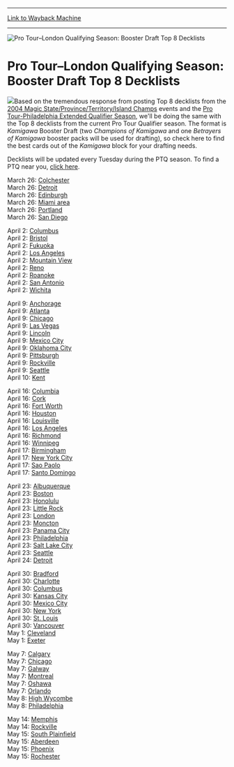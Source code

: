 
---
[Link to Wayback Machine](https://web.archive.org/web/20210619154645/https://magic.wizards.com/en/events/coverage/pro-tour%E2%80%93london-qualifying-season-booster-draft-top-8-decklists)

[_metadata_:description]:- "Based on the tremendous response from posting Top 8 decklists from the 2004 Magic State/Province/Territory/Island Champs events and the Pro Tour-Philadelphia Extended Qualifier Season, we'll be doing the same with the Top 8 decklists from the current Pro Tour Qualifier season. The format is Kamigawa Booster Draft (two Champions of Kamigawa and one Betrayers of Kamigawa booster"
[_metadata_:generator]:- "Drupal 7 (http://drupal.org)"
[_metadata_:node]:- "579106"
[_metadata_:source]:- "div-block-system-main"
[_metadata_:title]:- "Pro Tour–London Qualifying Season: Booster Draft Top 8 Decklists"
[_metadata_:wayback_capture_timestamp]:- "2021-06-19 15:46:45"
[_metadata_:wayback_raw_url]:- "https://web.archive.org/web/20210619154645id_/https://magic.wizards.com/en/events/coverage/pro-tour%E2%80%93london-qualifying-season-booster-draft-top-8-decklists"
[_metadata_:wayback_url]:- "https://magic.wizards.com/en/events/coverage/pro-tour%E2%80%93london-qualifying-season-booster-draft-top-8-decklists"
---







![Pro Tour–London Qualifying Season: Booster Draft Top 8 Decklists](https://media.magic.wizards.com/images/banner/large_1_4.jpg)





Pro Tour–London Qualifying Season: Booster Draft Top 8 Decklists
================================================================











![](https://media.magic.wizards.com/image_legacy_migration/protour/images/qt_lg.jpg)Based on the tremendous response from posting Top 8 decklists from the [2004 Magic State/Province/Territory/Island Champs](/en/events/coverage/2004-champs-decklists) events and the [Pro Tour-Philadelphia Extended Qualifier Season](http://archive.wizards.com/Magic/Magazine/Article.aspx?x=mtgevent/phi05ptq/welcome), we'll be doing the same with the Top 8 decklists from the current Pro Tour Qualifier season. The format is *Kamigawa* Booster Draft (two *Champions of Kamigawa*  and one *Betrayers of Kamigawa*  booster packs will be used for drafting), so check here to find the best cards out of the *Kamigawa* block for your drafting needs.


Decklists will be updated every Tuesday during the PTQ season. To find a PTQ near you, [click here](http://archive.wizards.com/Magic/Magazine/Article.aspx?x=protour/london05/qualifiers).

 March 26: [Colchester](/en/articles/archive/event-coverage/pro-tour%E2%80%93london-qualifying-season-booster-draft-top-8-decklists-2005)  
 March 26: [Detroit](/en/articles/archive/event-coverage/pro-tour%E2%80%93london-qualifying-season-booster-draft-top-8-decklists-20-0)  
 March 26: [Edinburgh](/en/articles/archive/event-coverage/pro-tour%E2%80%93london-qualifying-season-booster-draft-top-8-decklists-20-1)  
 March 26: [Miami area](/en/articles/archive/event-coverage/pro-tour%E2%80%93london-qualifying-season-booster-draft-top-8-decklists-20-2)  
 March 26: [Portland](/en/articles/archive/event-coverage/pro-tour%E2%80%93london-qualifying-season-booster-draft-top-8-decklists-20-3)  
 March 26: [San Diego](/en/articles/archive/event-coverage/pro-tour%E2%80%93london-qualifying-season-booster-draft-top-8-decklists-20-4)  
  
April 2: [Columbus](/en/articles/archive/event-coverage/pro-tour%E2%80%93london-qualifying-season-booster-draft-top-8-decklists-20-6)  
 April 2: [Bristol](/en/articles/archive/event-coverage/pro-tour%E2%80%93london-qualifying-season-booster-draft-top-8-decklists-20-5)  
April 2: [Fukuoka](/en/articles/archive/event-coverage/pro-tour%E2%80%93london-qualifying-season-booster-draft-top-8-decklists-20-7)  
April 2: [Los Angeles](/en/articles/archive/event-coverage/pro-tour%E2%80%93london-qualifying-season-booster-draft-top-8-decklists-20-8)  
April 2: [Mountain View](/en/articles/archive/event-coverage/pro-tour%E2%80%93london-qualifying-season-booster-draft-top-8-decklists-20-9)  
April 2: [Reno](/en/articles/archive/event-coverage/pro-tour%E2%80%93london-qualifying-season-booster-draft-top-8-decklists-2-10)  
April 2: [Roanoke](/en/articles/archive/event-coverage/pro-tour%E2%80%93london-qualifying-season-booster-draft-top-8-decklists-2-11)  
April 2: [San Antonio](/en/articles/archive/event-coverage/pro-tour%E2%80%93london-qualifying-season-booster-draft-top-8-decklists-2-12)  
April 2: [Wichita](/en/articles/archive/event-coverage/pro-tour%E2%80%93london-qualifying-season-booster-draft-top-8-decklists-2-13)  
  
 April 9: [Anchorage](/en/articles/archive/event-coverage/pro-tour%E2%80%93london-qualifying-season-booster-draft-top-8-decklists-2-14)  
April 9: [Atlanta](/en/articles/archive/event-coverage/pro-tour%E2%80%93london-qualifying-season-booster-draft-top-8-decklists-2-15)  
April 9: [Chicago](/en/articles/archive/event-coverage/pro-tour%E2%80%93london-qualifying-season-booster-draft-top-8-decklists-2-16)  
 April 9: [Las Vegas](/en/articles/archive/event-coverage/pro-tour%E2%80%93london-qualifying-season-booster-draft-top-8-decklists-2-17)  
 April 9: [Lincoln](/en/articles/archive/event-coverage/pro-tour%E2%80%93london-qualifying-season-booster-draft-top-8-decklists-2-18)  
 April 9: [Mexico City](/en/articles/archive/event-coverage/pro-tour%E2%80%93london-qualifying-season-booster-draft-top-8-decklists-2-19)  
April 9: [Oklahoma City](/en/articles/archive/event-coverage/pro-tour%E2%80%93london-qualifying-season-booster-draft-top-8-decklists-2-20)  
 April 9: [Pittsburgh](/en/articles/archive/event-coverage/pro-tour%E2%80%93london-qualifying-season-booster-draft-top-8-decklists-2-22)  
April 9: [Rockville](/en/articles/archive/event-coverage/pro-tour%E2%80%93london-qualifying-season-booster-draft-top-8-decklists-2-23)  
 April 9: [Seattle](/en/articles/archive/event-coverage/pro-tour%E2%80%93london-qualifying-season-booster-draft-top-8-decklists-2-24)  
 April 10: [Kent](/en/articles/archive/event-coverage/pro-tour%E2%80%93london-qualifying-season-booster-draft-top-8-decklists-2-26)  
  
April 16: [Columbia](/en/articles/archive/event-coverage/pro-tour%E2%80%93london-qualifying-season-booster-draft-top-8-decklists-2-27)  
April 16: [Cork](/en/articles/archive/event-coverage/pro-tour%E2%80%93london-qualifying-season-booster-draft-top-8-decklists-2-28)  
 April 16: [Fort Worth](/en/articles/archive/event-coverage/pro-tour%E2%80%93london-qualifying-season-booster-draft-top-8-decklists-2-29)  
 April 16: [Houston](/en/articles/archive/event-coverage/pro-tour%E2%80%93london-qualifying-season-booster-draft-top-8-decklists-2-30)  
 April 16: [Louisville](/en/articles/archive/event-coverage/pro-tour%E2%80%93london-qualifying-season-booster-draft-top-8-decklists-2-32)  
 April 16: [Los Angeles](/en/articles/archive/event-coverage/pro-tour%E2%80%93london-qualifying-season-booster-draft-top-8-decklists-2-31)  
 April 16: [Richmond](/en/articles/archive/event-coverage/pro-tour%E2%80%93london-qualifying-season-booster-draft-top-8-decklists-2-33)  
 April 16: [Winnipeg](/en/articles/archive/event-coverage/pro-tour%E2%80%93london-qualifying-season-booster-draft-top-8-decklists-2-34)  
April 17: [Birmingham](/en/articles/archive/event-coverage/pro-tour%E2%80%93london-qualifying-season-booster-draft-top-8-decklists-2-35)  
 April 17: [New York City](/en/articles/archive/event-coverage/pro-tour%E2%80%93london-qualifying-season-booster-draft-top-8-decklists-2-36)  
 April 17: [Sao Paolo](/en/articles/archive/event-coverage/pro-tour%E2%80%93london-qualifying-season-booster-draft-top-8-decklists-2-38)  
 April 17: [Santo Domingo](/en/articles/archive/event-coverage/pro-tour%E2%80%93london-qualifying-season-booster-draft-top-8-decklists-2-37)  
  
 April 23: [Albuquerque](/en/articles/archive/event-coverage/pro-tour%E2%80%93london-qualifying-season-booster-draft-top-8-decklists-2-39)  
 April 23: [Boston](/en/articles/archive/event-coverage/pro-tour%E2%80%93london-qualifying-season-booster-draft-top-8-decklists-2-40)  
 April 23: [Honolulu](/en/articles/archive/event-coverage/pro-tour%E2%80%93london-qualifying-season-booster-draft-top-8-decklists-2-41)  
 April 23: [Little Rock](/en/articles/archive/event-coverage/pro-tour%E2%80%93london-qualifying-season-booster-draft-top-8-decklists-2-42)  
 April 23: [London](/en/articles/archive/event-coverage/pro-tour%E2%80%93london-qualifying-season-booster-draft-top-8-decklists-2-43)  
 April 23: [Moncton](/en/articles/archive/event-coverage/pro-tour%E2%80%93london-qualifying-season-booster-draft-top-8-decklists-2-44)  
April 23: [Panama City](/en/articles/archive/event-coverage/pro-tour%E2%80%93london-qualifying-season-booster-draft-top-8-decklists-2-49)  
 April 23: [Philadelphia](/en/articles/archive/event-coverage/pro-tour%E2%80%93london-qualifying-season-booster-draft-top-8-decklists-2-45)  
 April 23: [Salt Lake City](/en/articles/archive/event-coverage/pro-tour%E2%80%93london-qualifying-season-booster-draft-top-8-decklists-2-46)  
April 23: [Seattle](/en/articles/archive/event-coverage/pro-tour%E2%80%93london-qualifying-season-booster-draft-top-8-decklists-2-47)  
April 24: [Detroit](/en/articles/archive/event-coverage/pro-tour%E2%80%93london-qualifying-season-booster-draft-top-8-decklists-2-48)  
  
 April 30: [Bradford](/en/articles/archive/event-coverage/pro-tour%E2%80%93london-qualifying-season-booster-draft-top-8-decklists-2-50)  
April 30: [Charlotte](/en/articles/archive/event-coverage/pro-tour%E2%80%93london-qualifying-season-booster-draft-top-8-decklists-2-51)  
 April 30: [Columbus](/en/articles/archive/event-coverage/pro-tour%E2%80%93london-qualifying-season-booster-draft-top-8-decklists-2-52)  
 April 30: [Kansas City](/en/articles/archive/event-coverage/pro-tour%E2%80%93london-qualifying-season-booster-draft-top-8-decklists-2-53)  
 April 30: [Mexico City](/en/articles/archive/event-coverage/pro-tour%E2%80%93london-qualifying-season-booster-draft-top-8-decklists-2-54)  
 April 30: [New York](/en/articles/archive/event-coverage/pro-tour%E2%80%93london-qualifying-season-booster-draft-top-8-decklists-2-55)  
 April 30: [St. Louis](/en/articles/archive/event-coverage/pro-tour%E2%80%93london-qualifying-season-booster-draft-top-8-decklists-2-56)  
 April 30: [Vancouver](/en/articles/archive/event-coverage/pro-tour%E2%80%93london-qualifying-season-booster-draft-top-8-decklists-2-57)  
 May 1: [Cleveland](/en/articles/archive/event-coverage/pro-tour%E2%80%93london-qualifying-season-booster-draft-top-8-decklists-2-58)  
May 1: [Exeter](/en/articles/archive/event-coverage/pro-tour%E2%80%93london-qualifying-season-booster-draft-top-8-decklists-2-59)  
  
May 7: [Calgary](/en/articles/archive/event-coverage/pro-tour%E2%80%93london-qualifying-season-booster-draft-top-8-decklists-2-60)  
 May 7: [Chicago](/en/articles/archive/event-coverage/pro-tour%E2%80%93london-qualifying-season-booster-draft-top-8-decklists-2-61)  
 May 7: [Galway](/en/articles/archive/event-coverage/pro-tour%E2%80%93london-qualifying-season-booster-draft-top-8-decklists-2-62)  
 May 7: [Montreal](/en/articles/archive/event-coverage/pro-tour%E2%80%93london-qualifying-season-booster-draft-top-8-decklists-2-63)  
 May 7: [Oshawa](/en/articles/archive/event-coverage/pro-tour%E2%80%93london-qualifying-season-booster-draft-top-8-decklists-2-65)  
May 7: [Orlando](/en/articles/archive/event-coverage/pro-tour%E2%80%93london-qualifying-season-booster-draft-top-8-decklists-2-64)  
 May 8: [High Wycombe](/en/articles/archive/event-coverage/pro-tour%E2%80%93london-qualifying-season-booster-draft-top-8-decklists-2-66)  
 May 8: [Philadelphia](/en/articles/archive/event-coverage/pro-tour%E2%80%93london-qualifying-season-booster-draft-top-8-decklists-2-67)  
  
 May 14: [Memphis](/en/articles/archive/event-coverage/pro-tour%E2%80%93london-qualifying-season-booster-draft-top-8-decklists-2-68)  
 May 14: [Rockville](/en/articles/archive/event-coverage/pro-tour%E2%80%93london-qualifying-season-booster-draft-top-8-decklists-2-69)  
 May 15: [South Plainfield](/en/articles/archive/event-coverage/pro-tour%E2%80%93london-qualifying-season-booster-draft-top-8-decklists-2-70)  
 May 15: [Aberdeen](/en/articles/archive/event-coverage/pro-tour%E2%80%93london-qualifying-season-booster-draft-top-8-decklists-2-71)  
 May 15: [Phoenix](/en/articles/archive/event-coverage/pro-tour%E2%80%93london-qualifying-season-booster-draft-top-8-decklists-2-72)  
 May 15: [Rochester](/en/articles/archive/event-coverage/pro-tour%E2%80%93london-qualifying-season-booster-draft-top-8-decklists-2-73)  
 

